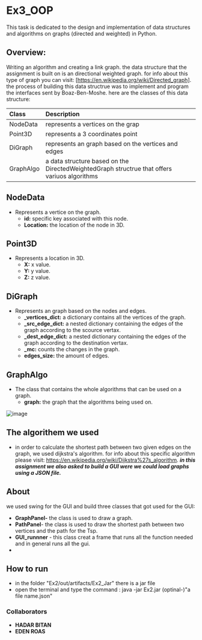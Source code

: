 #  Ex3_OOP
This task is dedicated to the design and implementation of data structures and algorithms on graphs (directed and weighted) in Python.

## Overview:
Writing an algorithm and creating a link graph.
the data structure that the assignment is built on is an directional weighted graph. 
for info about this type of graph you can visit: [https://en.wikipedia.org/wiki/Directed_graph].
the process of building this data structrue was to implement and program the interfaces sent by Boaz-Ben-Moshe.
here are the classes of this data structure:

| Class      | Description |
| :------------| :------------|
| NodeData  | represents a vertices on the grap |
| Point3D      |    represents a 3 coordinates point|
| DiGraph      |    represents an graph based on the vertices and edges |
| GraphAlgo      |    a data structure based on the DirectedWeightedGraph structrue that offers variuos algorithms | 

## NodeData
+ Represents a vertice on the graph.
   + **id:** specific key associated with this node.
   + **Location:** the location of the node in 3D.
    
## Point3D
+ Represents a location in 3D.
  + **X:** x value.
  + **Y:** y value.
  + **Z:** z value.

## DiGraph
+ Represents an graph based on the nodes and edges.
  + **_vertices_dict:** a dictionary contains all the vertices of the graph.
  + **_src_edge_dict:** a nested dictionary containing the edges of the graph according to the scource vertax.
  + **_dest_edge_dict:** a nested dictionary containing the edges of the graph according to the destination vertax.
  + **_mc:** counts the changes in the graph.
  + **edges_size:** the amount of edges.

## GraphAlgo
+ The class that contains the whole algorithms that can be used on a graph.
     + **graph:** the graph that the algorithms being used on. 

![image](https://user-images.githubusercontent.com/92533182/145768109-4e0bff58-b817-4ef4-8a83-1eecc66e04a6.png)

## The algorithem we used
+ in order to calculate the shortest path between two given edges on the graph, we used dijkstra's algorithm.
  for info about this specific algorithm please visit: https://en.wikipedia.org/wiki/Dijkstra%27s_algorithm.
  ***in this assignment we also asked to build a GUI were we could load graphs using a JSON file.***

## About
 we used swing for the GUI and build three classes that got used for the GUI: 
   + **GraphPanel-** the class is used to draw a graph.
   + **PathPanel**- the class is used to draw the shortest path between two vertices and the path for the Tsp.
   + **GUI_runnner** - this class creat a frame that runs all the function needed and in general runs all the gui.
   + 
## How to run
  + in the folder "Ex2/out/artifacts/Ex2_Jar" there is a jar file
  + open the terminal and type the command : java -jar Ex2.jar (optinal-)"a file name.json"

### Collaborators
  + **HADAR BITAN**
  + **EDEN ROAS**
